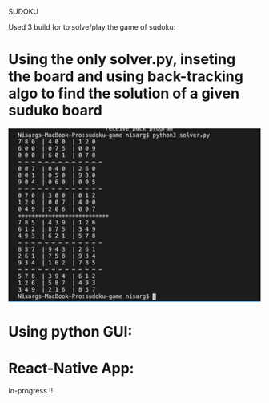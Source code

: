 SUDOKU 


Used 3 build for to solve/play the game of sudoku:  

# Using the only solver.py, inseting the board and using back-tracking algo to find the solution of a given suduko board 
![alt text](https://github.com/Nisarg38/sudoku/blob/master/assests/%231.png)



# Using python GUI:



# React-Native App:

In-progress !!
